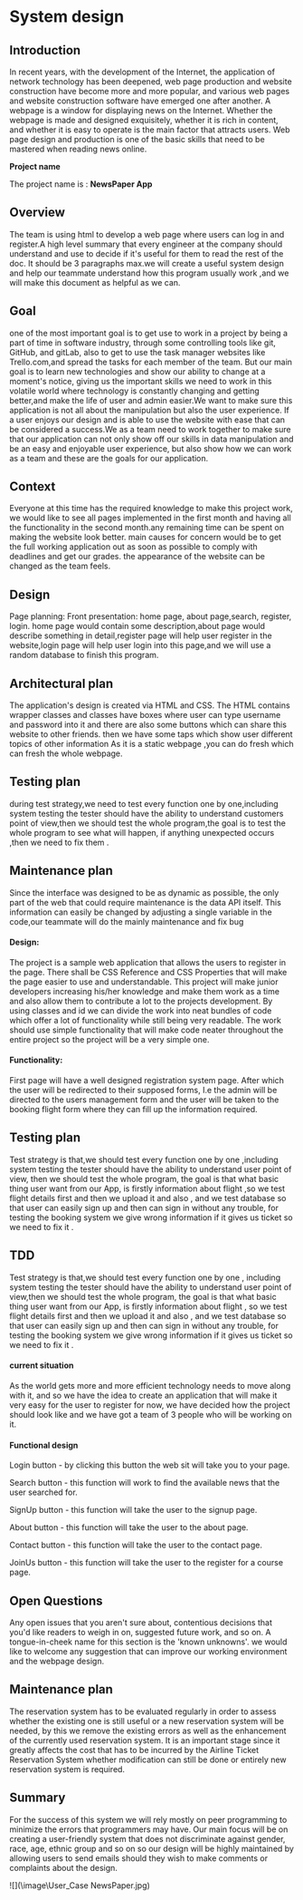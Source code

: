System design
========
## Introduction
In recent years, with the development of the Internet, the application of network technology has been deepened, web page production and website construction
have become more and more popular, and various web pages and website construction software have emerged one after another.
A webpage is a window for displaying news on the Internet.
Whether the webpage is made and designed exquisitely, whether it is rich in content, and whether it is easy to operate is the main factor that attracts users.
Web page design and production is one of the basic skills that need to be mastered when reading news online.



__Project name__

The project name is : **NewsPaper App**



## Overview
The team is using html to develop a web page where users can log in and register.A high level summary that every engineer at the company should understand and use to decide if it's useful for them to read the rest of the doc. It should be 3 paragraphs max.we will create a useful system design and help our teammate understand how this program usually work ,and we will make this document as helpful as we can.


## Goal
one of the most important goal is to get use to work in a project by being a part of time in software industry, through some controlling tools like git, GitHub, and gitLab, also to get to use the task manager websites like Trello.com,and spread the tasks for each member of the team. But our main goal is to learn new technologies and show our ability to change at a moment's notice, giving us the important skills we need to work in this volatile world where technology is constantly changing and getting better,and make the life of user and admin easier.We want to make sure this application is not all about the manipulation but also the user experience. If a user enjoys our design and is able to use the website with ease that can be considered a success.We as a team need to work together to make sure that our application can not only show off our skills in data manipulation and be an easy and enjoyable user experience, but also show how we can work as a team and these are the goals for our application.


## Context
Everyone at this time has the required knowledge to make this project work, we would like to see all pages implemented in the first month and having all the functionality in the second month.any remaining time can be spent on making the website look better. main causes for concern would be to get the full working application out as soon as possible to comply with deadlines and get our grades. the appearance of the website can be changed as the team feels.


## Design
Page planning: Front presentation: home page, about page,search, register, login. home page would contain some description,about page would describe something in detail,register page will help user register in the website,login page will help user login into this page,and we will use a random database to finish this program.


## Architectural plan
The application's design is created via HTML and CSS. The HTML contains wrapper classes and classes have boxes where user can type username and password into it and there are also some buttons which can share this website to other friends. then we have some taps which show user different topics of other information As it is a static webpage ,you can do fresh which can fresh the whole webpage.


## Testing plan
during test strategy,we need to test every function one by one,including system testing the tester should have the ability to understand customers point of view,then we should test the whole program,the goal is to test the whole program to see what will happen, if anything unexpected occurs ,then we need to fix them .


## Maintenance plan
Since the interface was designed to be as dynamic as possible, the only part of the web that could require maintenance is the data API itself. 
This information can easily be changed by adjusting a single variable in the code,our teammate will do the mainly maintenance and fix bug


 #### Design:
The project is a sample web application that allows the users to register in the page. 
There shall be CSS Reference and CSS Properties that will make the page easier to use and understandable.
This project will make junior developers increasing his/her knowledge and make them work as a time and also allow them to contribute a lot to the projects development.
By using classes and id we can divide the work into neat bundles of code which offer a lot of functionality while still being very readable. 
The work should use simple functionality that will make code neater throughout the entire project so the project will be a very simple one.


#### Functionality:
First page will have a well designed registration system page.
After which the user will be redirected to their supposed forms, I.e the admin will be directed to the users management form and the user will be taken to the booking flight form where they can fill up the information required.


## Testing plan
Test strategy is that,we should test every function one by one ,including system testing the tester should have the ability to understand user point of view,
then we should test the whole program, the goal is that what basic thing user want from our App, is firstly information about flight 
,so we test flight details first and then we upload it and also , 
and we test database so that user can easily sign up and then can sign in without any trouble, 
for testing the booking system we give wrong information if it gives us ticket so we need to fix it .


## TDD
Test strategy is that,we should test every function one by one ,
including system testing the tester should have the ability to understand user point of view,then we should test the whole program,
the goal is that what basic thing user want from our App, is firstly information about flight ,
so we test flight details first and then we upload it and also , and we test database so that user can easily sign up and then can sign in without any trouble,
for testing the booking system we give wrong information if it gives us ticket so we need to fix it .


#### current situation
As the world gets more and more efficient technology needs to move along with it, 
and so we have the idea to create an application that will make it very easy for the user to register for now,
we have decided how the project should look like and we have got a team of 3 people who will be working on it.

#### Functional design
Login button - by clicking this button the web sit will take you to your page.

Search button - this function will work to find the available news that the user searched for. 

SignUp button - this function will take the user to the signup page. 

About button - this function will take the user to the about page. 

Contact button - this function will take the user to the contact page. 

JoinUs button - this function will take the user to the register for a course page.

## Open Questions
Any open issues that you aren't sure about, contentious decisions that you'd like readers to weigh in on, 
suggested future work, and so on. A tongue-in-cheek name for this section is the 'known unknowns'.
we would like to welcome any suggestion that can improve our working environment and the webpage design.


## Maintenance plan
The reservation system has to be evaluated regularly in order to assess whether the existing one is still useful or a new reservation system will be needed,
by this we remove the existing errors as well as the enhancement of the currently used reservation system. 
It is an important stage since it greatly affects the cost that has to be incurred by the Airline Ticket Reservation System whether modification can still
be done or entirely new reservation system is required.

## Summary
For the success of this system we will rely mostly on peer programming to minimize the errors that programmers may have. Our main focus will be on creating 
a user-friendly system that does not discriminate against gender, race, age, ethnic group and so on so our design 
will be highly maintained by allowing users to send emails should they wish to make comments or complaints about the design.

![](\image\User_Case NewsPaper.jpg)
